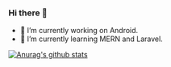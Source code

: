 ### Hi there 👋

- 🔭 I’m currently working on Android.
- 🌱 I’m currently learning MERN and Laravel.

[![Anurag's github stats](https://github-readme-stats.vercel.app/api?username=RajKamani&show_icons=true&theme=dark)](https://github.com/anuraghazra/github-readme-stats)
<!--
**RajKamani/RajKamani** is a ✨ _special_ ✨ repository because its `README.md` (this file) appears on your GitHub profile.

Here are some ideas to get you started:


- 👯 I’m looking to collaborate on ...
- 🤔 I’m looking for help with ...
- 💬 Ask me about ...
- 📫 How to reach me: ...
- 😄 Pronouns: ...
- ⚡ Fun fact: ...
-->
